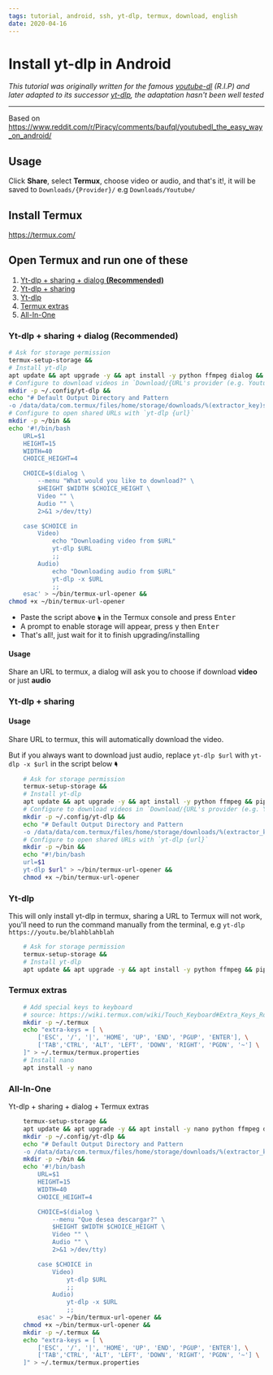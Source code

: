 ```yaml
---
tags: tutorial, android, ssh, yt-dlp, termux, download, english
date: 2020-04-16
---
```


# Install yt-dlp in Android

*This tutorial was originally written for the famous [youtube-dl](https://github.com/ytdl-org/youtube-dl/) (R.I.P) and later adapted to its successor [yt-dlp](https://github.com/yt-dlp/yt-dlp), the adaptation hasn't been well tested*

---

Based on <https://www.reddit.com/r/Piracy/comments/baufql/youtubedl_the_easy_way_on_android/>

## Usage

Click **Share**, select **Termux**, choose video or audio, and that's it!, it will be saved to `Downloads/{Provider}/` e.g `Downloads/Youtube/`

## Install Termux

<https://termux.com/>

## Open Termux and run one of these

<!-- no toc -->
1. [Yt-dlp + sharing + dialog **(Recommended)**](#yt-dlp--sharing--dialog-recommended)
2. [Yt-dlp + sharing](#yt-dlp--sharing)
3. [Yt-dlp](#yt-dlp)
4. [Termux extras](#termux-extras)
5. [All-In-One](#all-in-one)

### Yt-dlp + sharing + dialog **(Recommended)**

```bash
# Ask for storage permission
termux-setup-storage &&
# Install yt-dlp
apt update && apt upgrade -y && apt install -y python ffmpeg dialog && pip install yt-dlp &&
# Configure to download videos in `Download/{URL's provider (e.g. Youtube)}/{filename}`
mkdir -p ~/.config/yt-dlp &&
echo "# Default Output Directory and Pattern
-o /data/data/com.termux/files/home/storage/downloads/%(extractor_key)s/%(title).150s-%(id)s.%(ext)s" > ~/.config/yt-dlp/config &&
# Configure to open shared URLs with `yt-dlp {url}`
mkdir -p ~/bin &&
echo '#!/bin/bash
    URL=$1
    HEIGHT=15
    WIDTH=40
    CHOICE_HEIGHT=4

    CHOICE=$(dialog \
        --menu "What would you like to download?" \
        $HEIGHT $WIDTH $CHOICE_HEIGHT \
        Video "" \
        Audio "" \
        2>&1 >/dev/tty)

    case $CHOICE in
        Video)
            echo "Downloading video from $URL"
            yt-dlp $URL
            ;;
        Audio)
            echo "Downloading audio from $URL"
            yt-dlp -x $URL
            ;;
    esac' > ~/bin/termux-url-opener &&
chmod +x ~/bin/termux-url-opener
```

- Paste the script above 🖢 in the Termux console and press <kbd>Enter</kbd>
- A prompt to enable storage will appear, press <kbd>y</kbd> then <kbd>Enter</kbd>
- That's all!, just wait for it to finish upgrading/installing

#### Usage

Share an URL to termux, a dialog will ask you to choose if download **video** or just **audio**

### Yt-dlp + sharing

#### Usage

Share URL to termux, this will automatically download the video.

But if you always want to download just audio, replace `yt-dlp $url` with `yt-dlp -x $url` in the script below 🖣

```bash
    # Ask for storage permission
    termux-setup-storage &&
    # Install yt-dlp
    apt update && apt upgrade -y && apt install -y python ffmpeg && pip install yt-dlp &&
    # Configure to download videos in `Download/{URL's provider (e.g. Youtube)}/{filename}`
    mkdir -p ~/.config/yt-dlp &&
    echo "# Default Output Directory and Pattern
    -o /data/data/com.termux/files/home/storage/downloads/%(extractor_key)s/%(title).150s-%(id)s.%(ext)s" > ~/.config/yt-dlp/config &&
    # Configure to open shared URLs with `yt-dlp {url}`
    mkdir -p ~/bin &&
    echo "#!/bin/bash
    url=$1
    yt-dlp $url" > ~/bin/termux-url-opener &&
    chmod +x ~/bin/termux-url-opener
```

### Yt-dlp

This will only install yt-dlp in termux, sharing a URL to Termux will not work, you'll need to run the command manually from the terminal, e.g `yt-dlp https://youtu.be/blahblahblah`

```bash
    # Ask for storage permission
    termux-setup-storage &&
    # Install yt-dlp
    apt update && apt upgrade -y && apt install -y python ffmpeg && pip install yt-dlp
```

### Termux extras

```bash
    # Add special keys to keyboard
    # source: https://wiki.termux.com/wiki/Touch_Keyboard#Extra_Keys_Row(s)
    mkdir -p ~/.termux
    echo "extra-keys = [ \
        ['ESC', '/', '|', 'HOME', 'UP', 'END', 'PGUP', 'ENTER'], \
        ['TAB','CTRL', 'ALT', 'LEFT', 'DOWN', 'RIGHT', 'PGDN', '~'] \
    ]" > ~/.termux/termux.properties
    # Install nano
    apt install -y nano
```

### All-In-One

Yt-dlp + sharing + dialog + Termux extras

```bash
    termux-setup-storage &&
    apt update && apt upgrade -y && apt install -y nano python ffmpeg dialog && pip install yt-dlp &&
    mkdir -p ~/.config/yt-dlp &&
    echo "# Default Output Directory and Pattern
    -o /data/data/com.termux/files/home/storage/downloads/%(extractor_key)s/%(title).150s-%(id)s.%(ext)s" > ~/.config/yt-dlp/config &&
    mkdir -p ~/bin &&
    echo '#!/bin/bash
        URL=$1
        HEIGHT=15
        WIDTH=40
        CHOICE_HEIGHT=4

        CHOICE=$(dialog \
            --menu "Que desea descargar?" \
            $HEIGHT $WIDTH $CHOICE_HEIGHT \
            Video "" \
            Audio "" \
            2>&1 >/dev/tty)

        case $CHOICE in
            Video)
                yt-dlp $URL
                ;;
            Audio)
                yt-dlp -x $URL
                ;;
        esac' > ~/bin/termux-url-opener &&
    chmod +x ~/bin/termux-url-opener &&
    mkdir -p ~/.termux &&
    echo "extra-keys = [ \
        ['ESC', '/', '|', 'HOME', 'UP', 'END', 'PGUP', 'ENTER'], \
        ['TAB','CTRL', 'ALT', 'LEFT', 'DOWN', 'RIGHT', 'PGDN', '~'] \
    ]" > ~/.termux/termux.properties
```
